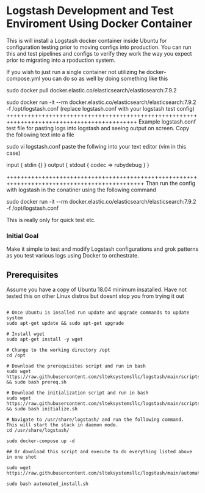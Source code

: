 # Logstash Development and Test Enviroment Using Docker Container

This is will install a Logstash docker container inside Ubuntu for configuration testing prior to moving configs into production.  You can run this and test pipelines and configs to verify they work the way you expect prior to migrating into a rpoduction system. 

If you wish to just run a single container not utilizing he docker-compose.yml you can do so as well by doing something like this

sudo docker pull docker.elastic.co/elasticsearch/elasticsearch:7.9.2

sudo docker run -it --rm docker.elastic.co/elasticsearch/elasticsearch:7.9.2 -f /opt/logstash.conf (replace logstash.conf with your logstash test config)
+++++++++++++++++++++++++++++++++++++++++++++++++++++++++++++++++++++++++++++++++++++++++++
Example logstash.conf test file for pasting logs into logstash and seeing output on screen.  Copy the following text into a file 

sudo vi logstash.conf 
paste the follwing into your text editor (vim in this case)

input {
  stdin {}
}
output {
  stdout {
    codec => rubydebug
  }
}

+++++++++++++++++++++++++++++++++++++++++++++++++++++++++++++++++++++++++++++++++++++++++++++
Than run the config with logstash in the conatiner using the following command

sudo docker run -it --rm docker.elastic.co/elasticsearch/elasticsearch:7.9.2 -f /opt/logstash.conf

This is really only for quick test etc.  

### Initial Goal

Make it simple to test and modify Logstash configurations and grok patterns as you test various logs using Docker to orchestrate.


## Prerequisites
Assume you have a copy of Ubuntu 18.04 minimum insatalled.  Have not tested this on other Linux distros but doesnt stop you from trying it out

```#Assumes you have downloaded and installed Ubuntu 18.04 minimum to start. Follow the rest of the steps below to configure and get up and running

# Once Ubuntu is insalled run update and upgrade commands to update system
sudo apt-get update && sudo apt-get upgrade

# Install wget
sudo apt-get install -y wget

# Change to the working directory /opt
cd /opt

# Download the prerequisites script and run in bash
sudo wget https://raw.githubusercontent.com/slteksystemsllc/logstash/main/scripts/prereq.sh && sudo bash prereq.sh

# Download the initialization script and run in bash
sudo wget https://raw.githubusercontent.com/slteksystemsllc/logstash/main/scripts/initialize.sh && sudo bash initialize.sh

# Navigate to /usr/share/logstash/ and run the following command.  This will start the stack in daemon mode.
cd /usr/share/logstash/

sudo docker-compose up -d

## Or download this script and execute to do everything listed above in one shot

sudo wget https://raw.githubusercontent.com/slteksystemsllc/logstash/main/automated_install.sh

sudo bash automated_install.sh



```
